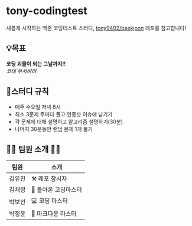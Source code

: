 # tony-codingtest

새롭게 시작하는 백준 코딩테스트 스터디, [tony9402/baekjoon](https://github.com/tony9402/baekjoon) 레포를 참고합니다!
## 💡목표
**코딩 괴물이 되는 그날까지!!**  
_코테 부서벼려_



## 🧵스터디 규칙
- 매주 수요일 저녁 8시
- 최소 3문제 주마다 풀고 인증샷 이슈에 남기기
- 각 문제에 대해 설명하고 알고리즘 설명하기(30분)
- 나머지 30분동안 랜덤 문제 1개 풀기 



## 🐻‍❄️ 팀원 소개 🐻‍❄️
|팀원| 소개           |
|---|--------------|
|김유진| ⚒️ 레포 창시자    |
|김채정| 👻 돌아온 코딩마스터 |
|박보선| 💻 코딩 마스터    |
|박정윤| 🎨 마크다운 마스터  |


